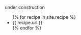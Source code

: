 under construction

<ul>
{% for recipe in site.recipe %}
  <li>{{ recipe.url }}</li>
{% endfor %}
</ul>
